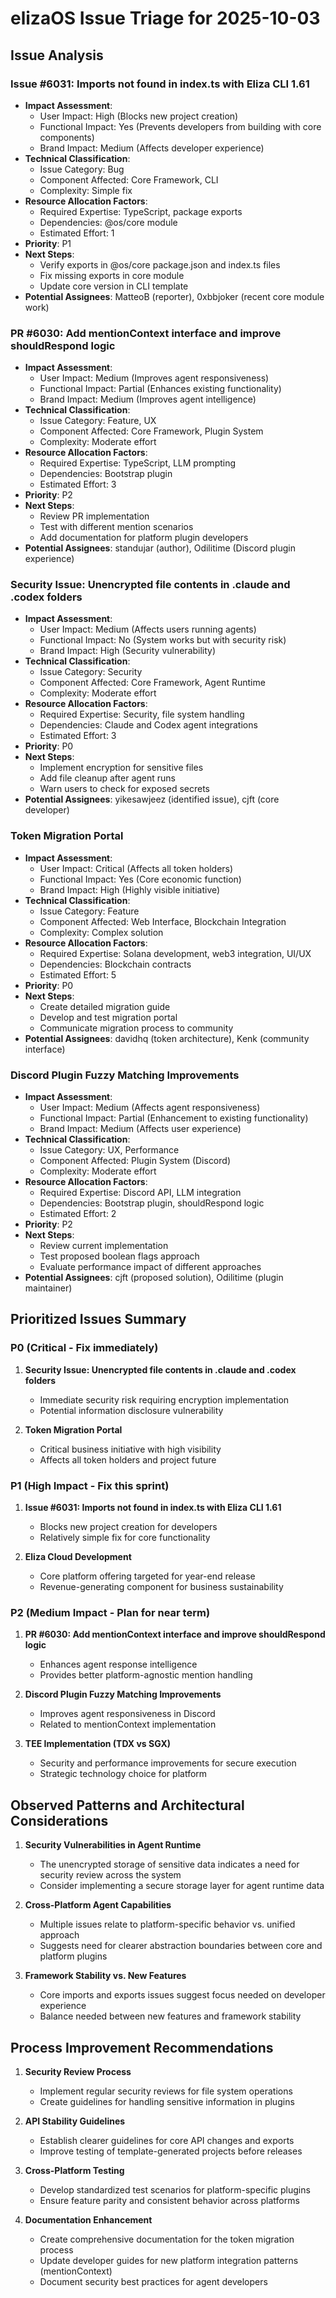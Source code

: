 # elizaOS Issue Triage for 2025-10-03

## Issue Analysis

### Issue #6031: Imports not found in index.ts with Eliza CLI 1.61
- **Impact Assessment**:
  - User Impact: High (Blocks new project creation)
  - Functional Impact: Yes (Prevents developers from building with core components)
  - Brand Impact: Medium (Affects developer experience)
- **Technical Classification**:
  - Issue Category: Bug
  - Component Affected: Core Framework, CLI
  - Complexity: Simple fix
- **Resource Allocation Factors**:
  - Required Expertise: TypeScript, package exports
  - Dependencies: @os/core module
  - Estimated Effort: 1
- **Priority**: P1
- **Next Steps**: 
  - Verify exports in @os/core package.json and index.ts files
  - Fix missing exports in core module
  - Update core version in CLI template
- **Potential Assignees**: MatteoB (reporter), 0xbbjoker (recent core module work)

### PR #6030: Add mentionContext interface and improve shouldRespond logic
- **Impact Assessment**:
  - User Impact: Medium (Improves agent responsiveness)
  - Functional Impact: Partial (Enhances existing functionality)
  - Brand Impact: Medium (Improves agent intelligence)
- **Technical Classification**:
  - Issue Category: Feature, UX
  - Component Affected: Core Framework, Plugin System
  - Complexity: Moderate effort
- **Resource Allocation Factors**:
  - Required Expertise: TypeScript, LLM prompting
  - Dependencies: Bootstrap plugin
  - Estimated Effort: 3
- **Priority**: P2
- **Next Steps**: 
  - Review PR implementation
  - Test with different mention scenarios
  - Add documentation for platform plugin developers
- **Potential Assignees**: standujar (author), Odilitime (Discord plugin experience)

### Security Issue: Unencrypted file contents in .claude and .codex folders
- **Impact Assessment**:
  - User Impact: Medium (Affects users running agents)
  - Functional Impact: No (System works but with security risk)
  - Brand Impact: High (Security vulnerability)
- **Technical Classification**:
  - Issue Category: Security
  - Component Affected: Core Framework, Agent Runtime
  - Complexity: Moderate effort
- **Resource Allocation Factors**:
  - Required Expertise: Security, file system handling
  - Dependencies: Claude and Codex agent integrations
  - Estimated Effort: 3
- **Priority**: P0
- **Next Steps**: 
  - Implement encryption for sensitive files
  - Add file cleanup after agent runs
  - Warn users to check for exposed secrets
- **Potential Assignees**: yikesawjeez (identified issue), cjft (core developer)

### Token Migration Portal
- **Impact Assessment**:
  - User Impact: Critical (Affects all token holders)
  - Functional Impact: Yes (Core economic function)
  - Brand Impact: High (Highly visible initiative)
- **Technical Classification**:
  - Issue Category: Feature
  - Component Affected: Web Interface, Blockchain Integration
  - Complexity: Complex solution
- **Resource Allocation Factors**:
  - Required Expertise: Solana development, web3 integration, UI/UX
  - Dependencies: Blockchain contracts
  - Estimated Effort: 5
- **Priority**: P0
- **Next Steps**: 
  - Create detailed migration guide
  - Develop and test migration portal
  - Communicate migration process to community
- **Potential Assignees**: davidhq (token architecture), Kenk (community interface)

### Discord Plugin Fuzzy Matching Improvements
- **Impact Assessment**:
  - User Impact: Medium (Affects agent responsiveness)
  - Functional Impact: Partial (Enhancement to existing functionality)
  - Brand Impact: Medium (Affects user experience)
- **Technical Classification**:
  - Issue Category: UX, Performance
  - Component Affected: Plugin System (Discord)
  - Complexity: Moderate effort
- **Resource Allocation Factors**:
  - Required Expertise: Discord API, LLM integration
  - Dependencies: Bootstrap plugin, shouldRespond logic
  - Estimated Effort: 2
- **Priority**: P2
- **Next Steps**: 
  - Review current implementation
  - Test proposed boolean flags approach
  - Evaluate performance impact of different approaches
- **Potential Assignees**: cjft (proposed solution), Odilitime (plugin maintainer)

## Prioritized Issues Summary

### P0 (Critical - Fix immediately)
1. **Security Issue: Unencrypted file contents in .claude and .codex folders**
   - Immediate security risk requiring encryption implementation
   - Potential information disclosure vulnerability

2. **Token Migration Portal**
   - Critical business initiative with high visibility
   - Affects all token holders and project future

### P1 (High Impact - Fix this sprint)
1. **Issue #6031: Imports not found in index.ts with Eliza CLI 1.61**
   - Blocks new project creation for developers
   - Relatively simple fix for core functionality

2. **Eliza Cloud Development**
   - Core platform offering targeted for year-end release
   - Revenue-generating component for business sustainability

### P2 (Medium Impact - Plan for near term)
1. **PR #6030: Add mentionContext interface and improve shouldRespond logic**
   - Enhances agent response intelligence
   - Provides better platform-agnostic mention handling

2. **Discord Plugin Fuzzy Matching Improvements**
   - Improves agent responsiveness in Discord
   - Related to mentionContext implementation

3. **TEE Implementation (TDX vs SGX)**
   - Security and performance improvements for secure execution
   - Strategic technology choice for platform

## Observed Patterns and Architectural Considerations

1. **Security Vulnerabilities in Agent Runtime**
   - The unencrypted storage of sensitive data indicates a need for security review across the system
   - Consider implementing a secure storage layer for agent runtime data

2. **Cross-Platform Agent Capabilities**
   - Multiple issues relate to platform-specific behavior vs. unified approach
   - Suggests need for clearer abstraction boundaries between core and platform plugins

3. **Framework Stability vs. New Features**
   - Core imports and exports issues suggest focus needed on developer experience
   - Balance needed between new features and framework stability

## Process Improvement Recommendations

1. **Security Review Process**
   - Implement regular security reviews for file system operations
   - Create guidelines for handling sensitive information in plugins

2. **API Stability Guidelines**
   - Establish clearer guidelines for core API changes and exports
   - Improve testing of template-generated projects before releases

3. **Cross-Platform Testing**
   - Develop standardized test scenarios for platform-specific plugins
   - Ensure feature parity and consistent behavior across platforms

4. **Documentation Enhancement**
   - Create comprehensive documentation for the token migration process
   - Update developer guides for new platform integration patterns (mentionContext)
   - Document security best practices for agent developers